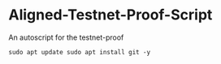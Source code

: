 # Aligned-Testnet-Proof-Script
An autoscript for the testnet-proof


```sudo apt update sudo apt install git -y```
